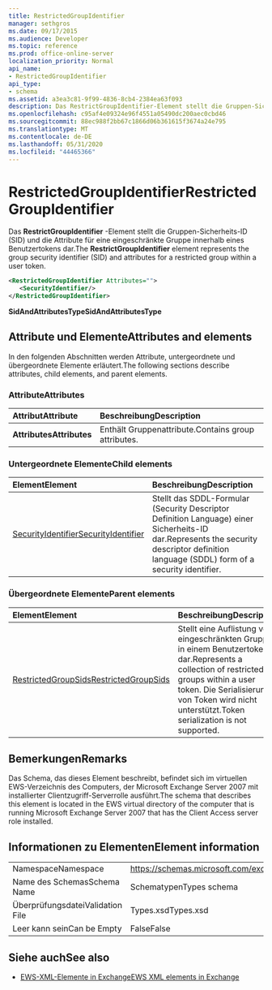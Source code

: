 ```yaml
---
title: RestrictedGroupIdentifier
manager: sethgros
ms.date: 09/17/2015
ms.audience: Developer
ms.topic: reference
ms.prod: office-online-server
localization_priority: Normal
api_name:
- RestrictedGroupIdentifier
api_type:
- schema
ms.assetid: a3ea3c81-9f99-4836-8cb4-2384ea63f093
description: Das RestrictGroupIdentifier-Element stellt die Gruppen-Sicherheits-ID (SID) und die Attribute für eine eingeschränkte Gruppe innerhalb eines Benutzertokens dar.
ms.openlocfilehash: c95af4e09324e96f4551a05490dc200aec0cbd46
ms.sourcegitcommit: 88ec988f2bb67c1866d06b361615f3674a24e795
ms.translationtype: MT
ms.contentlocale: de-DE
ms.lasthandoff: 05/31/2020
ms.locfileid: "44465366"
---
```

# <a name="restrictedgroupidentifier"></a><span data-ttu-id="a3ea9-103">RestrictedGroupIdentifier</span><span class="sxs-lookup"><span data-stu-id="a3ea9-103">RestrictedGroupIdentifier</span></span>

<span data-ttu-id="a3ea9-104">Das **RestrictGroupIdentifier** -Element stellt die Gruppen-Sicherheits-ID (SID) und die Attribute für eine eingeschränkte Gruppe innerhalb eines Benutzertokens dar.</span><span class="sxs-lookup"><span data-stu-id="a3ea9-104">The **RestrictGroupIdentifier** element represents the group security identifier (SID) and attributes for a restricted group within a user token.</span></span> 
  
```xml
<RestrictedGroupIdentifier Attributes="">
   <SecurityIdentifier/>
</RestrictedGroupIdentifier>
```

 <span data-ttu-id="a3ea9-105">**SidAndAttributesType**</span><span class="sxs-lookup"><span data-stu-id="a3ea9-105">**SidAndAttributesType**</span></span>
## <a name="attributes-and-elements"></a><span data-ttu-id="a3ea9-106">Attribute und Elemente</span><span class="sxs-lookup"><span data-stu-id="a3ea9-106">Attributes and elements</span></span>

<span data-ttu-id="a3ea9-107">In den folgenden Abschnitten werden Attribute, untergeordnete und übergeordnete Elemente erläutert.</span><span class="sxs-lookup"><span data-stu-id="a3ea9-107">The following sections describe attributes, child elements, and parent elements.</span></span>
  
### <a name="attributes"></a><span data-ttu-id="a3ea9-108">Attribute</span><span class="sxs-lookup"><span data-stu-id="a3ea9-108">Attributes</span></span>

|<span data-ttu-id="a3ea9-109">**Attribut**</span><span class="sxs-lookup"><span data-stu-id="a3ea9-109">**Attribute**</span></span>|<span data-ttu-id="a3ea9-110">**Beschreibung**</span><span class="sxs-lookup"><span data-stu-id="a3ea9-110">**Description**</span></span>|
|:-----|:-----|
|<span data-ttu-id="a3ea9-111">**Attributes**</span><span class="sxs-lookup"><span data-stu-id="a3ea9-111">**Attributes**</span></span> <br/> |<span data-ttu-id="a3ea9-112">Enthält Gruppenattribute.</span><span class="sxs-lookup"><span data-stu-id="a3ea9-112">Contains group attributes.</span></span>  <br/> |
   
### <a name="child-elements"></a><span data-ttu-id="a3ea9-113">Untergeordnete Elemente</span><span class="sxs-lookup"><span data-stu-id="a3ea9-113">Child elements</span></span>

|<span data-ttu-id="a3ea9-114">**Element**</span><span class="sxs-lookup"><span data-stu-id="a3ea9-114">**Element**</span></span>|<span data-ttu-id="a3ea9-115">**Beschreibung**</span><span class="sxs-lookup"><span data-stu-id="a3ea9-115">**Description**</span></span>|
|:-----|:-----|
|[<span data-ttu-id="a3ea9-116">SecurityIdentifier</span><span class="sxs-lookup"><span data-stu-id="a3ea9-116">SecurityIdentifier</span></span>](securityidentifier.md) <br/> |<span data-ttu-id="a3ea9-117">Stellt das SDDL-Formular (Security Descriptor Definition Language) einer Sicherheits-ID dar.</span><span class="sxs-lookup"><span data-stu-id="a3ea9-117">Represents the security descriptor definition language (SDDL) form of a security identifier.</span></span>  <br/> |
   
### <a name="parent-elements"></a><span data-ttu-id="a3ea9-118">Übergeordnete Elemente</span><span class="sxs-lookup"><span data-stu-id="a3ea9-118">Parent elements</span></span>

|<span data-ttu-id="a3ea9-119">**Element**</span><span class="sxs-lookup"><span data-stu-id="a3ea9-119">**Element**</span></span>|<span data-ttu-id="a3ea9-120">**Beschreibung**</span><span class="sxs-lookup"><span data-stu-id="a3ea9-120">**Description**</span></span>|
|:-----|:-----|
|[<span data-ttu-id="a3ea9-121">RestrictedGroupSids</span><span class="sxs-lookup"><span data-stu-id="a3ea9-121">RestrictedGroupSids</span></span>](restrictedgroupsids.md) <br/> |<span data-ttu-id="a3ea9-122">Stellt eine Auflistung von eingeschränkten Gruppen in einem Benutzertoken dar.</span><span class="sxs-lookup"><span data-stu-id="a3ea9-122">Represents a collection of restricted groups within a user token.</span></span> <span data-ttu-id="a3ea9-123">Die Serialisierung von Token wird nicht unterstützt.</span><span class="sxs-lookup"><span data-stu-id="a3ea9-123">Token serialization is not supported.</span></span>  <br/> |
   
## <a name="remarks"></a><span data-ttu-id="a3ea9-124">Bemerkungen</span><span class="sxs-lookup"><span data-stu-id="a3ea9-124">Remarks</span></span>

<span data-ttu-id="a3ea9-125">Das Schema, das dieses Element beschreibt, befindet sich im virtuellen EWS-Verzeichnis des Computers, der Microsoft Exchange Server 2007 mit installierter Clientzugriff-Serverrolle ausführt.</span><span class="sxs-lookup"><span data-stu-id="a3ea9-125">The schema that describes this element is located in the EWS virtual directory of the computer that is running Microsoft Exchange Server 2007 that has the Client Access server role installed.</span></span>
  
## <a name="element-information"></a><span data-ttu-id="a3ea9-126">Informationen zu Elementen</span><span class="sxs-lookup"><span data-stu-id="a3ea9-126">Element information</span></span>

|||
|:-----|:-----|
|<span data-ttu-id="a3ea9-127">Namespace</span><span class="sxs-lookup"><span data-stu-id="a3ea9-127">Namespace</span></span>  <br/> |https://schemas.microsoft.com/exchange/services/2006/types  <br/> |
|<span data-ttu-id="a3ea9-128">Name des Schemas</span><span class="sxs-lookup"><span data-stu-id="a3ea9-128">Schema Name</span></span>  <br/> |<span data-ttu-id="a3ea9-129">Schematypen</span><span class="sxs-lookup"><span data-stu-id="a3ea9-129">Types schema</span></span>  <br/> |
|<span data-ttu-id="a3ea9-130">Überprüfungsdatei</span><span class="sxs-lookup"><span data-stu-id="a3ea9-130">Validation File</span></span>  <br/> |<span data-ttu-id="a3ea9-131">Types.xsd</span><span class="sxs-lookup"><span data-stu-id="a3ea9-131">Types.xsd</span></span>  <br/> |
|<span data-ttu-id="a3ea9-132">Leer kann sein</span><span class="sxs-lookup"><span data-stu-id="a3ea9-132">Can be Empty</span></span>  <br/> |<span data-ttu-id="a3ea9-133">False</span><span class="sxs-lookup"><span data-stu-id="a3ea9-133">False</span></span>  <br/> |
   
## <a name="see-also"></a><span data-ttu-id="a3ea9-134">Siehe auch</span><span class="sxs-lookup"><span data-stu-id="a3ea9-134">See also</span></span>



- [<span data-ttu-id="a3ea9-135">EWS-XML-Elemente in Exchange</span><span class="sxs-lookup"><span data-stu-id="a3ea9-135">EWS XML elements in Exchange</span></span>](ews-xml-elements-in-exchange.md)

